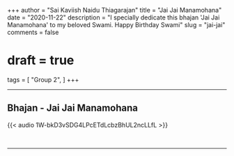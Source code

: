 +++
author = "Sai Kaviish Naidu Thiagarajan"
title = "Jai Jai Manamohana"
date = "2020-11-22"
description = "I specially dedicate this bhajan 'Jai Jai Manamohana' to my beloved Swami. Happy Birthday Swami"
slug = "jai-jai"
comments = false
# draft = true
tags = [
    "Group 2",
]
+++

---

## Bhajan - Jai Jai Manamohana

{{< audio 1W-bkD3vSDG4LPcETdLcbzBhUL2ncLLfL >}}

<br>

---
